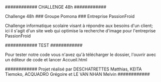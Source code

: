 ############ CHALLENGE 48h ############

Challenge 48h ### Groupe Pomona ### Entreprise PassionFroid

Challenge informatique scolaire visant à répondre aux besoins d'un client; ici il s'agit d'un site web qui optimise la recherche d'image pour l'entreprise PassionFroid


############ TEST ############

Pour tester notre code vous n'avez qu'à télécharger le dossier, l'ouvrir avec un éditeur de code et lancer Accueil.html




############
Projet réalisé par DESCHATRETTES Matthias, KEITA Tiemoko, ACQUADRO Grégoire et LE VAN NHAN Melvin
############

